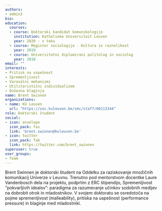 ```yaml
---
authors:
- admin3
bio:
education:
  courses:
  - course: Doktorski kandidat komunikologije
    institution: Katholieke Universiteit Leuven
    year: 2020 - v teku
  - course: Magister sociologije - Kultura in raznolikost
    year: 2019
  - course: Univerzitetni diplomirani politolog in sociolog
    year: 2018
email: ""
interests:
- Pritisk na uspešnost
- Spremenljivost
- Varovalni mehanizmi
- Utilitaristični individualizem
- Duševna blaginja
name: Brent Swinnen
organizations:
- name: KU Leuven
  url: "https://soc.kuleuven.be/smc/staff/00113344"
role: Doktorski študent
social:
- icon: envelope
  icon_pack: fas
  link: 'brent.swinnen@kuleuven.be'
- icon: twitter
  icon_pack: fab
  link: https://twitter.com/brent_swinnen
superuser: true
user_groups:
- Team
---
```


Brent Swinnen je doktorski študent na Oddelku za raziskovanje množičnih komunikacij Univerze v Leuvnu. Trenutno pod mentorstvom docentke Laure Vandenbosch dela na projektu, podprtim z ERC štipendijo, Spremenljivost “pokvarljivih idealov”: paradigma za razumevanje učinkov sodobnih medijev na dobrobit otrok in mladostnikov. V svojem doktoratu se osredotoča na pojme spremenljivost (malleability), pritiska na uspešnost (performance pressure) in blaginje med mladostniki.